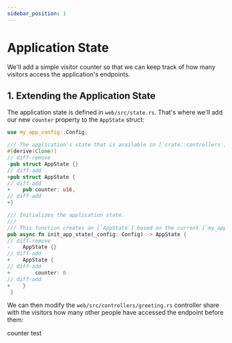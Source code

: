 ```yaml
---
sidebar_position: 1
---
```


# Application State

We'll add a simple visitor counter so that we can keep track of how many visitors access the application's endpoints.

## 1. Extending the Application State

The application state is defined in `web/src/state.rs`. That's where we'll add our new `counter` property to the `AppState` struct:

```rust
use my_app_config::Config;

/// The application's state that is available in [`crate::controllers`] and [`crate::middlewares`].
#[derive(Clone)]
// diff-remove
-pub struct AppState {}
// diff-add
+pub struct AppState {
// diff-add
+    pub counter: u16,
// diff-add
+}

/// Initializes the application state.
///
/// This function creates an [`AppState`] based on the current [`my_app_config::Config`].
pub async fn init_app_state(_config: Config) -> AppState {
// diff-remove
-    AppState {}
// diff-add
+    AppState {
// diff-add
+        counter: 0
// diff-add
+    }
 }
```

We can then modify the `web/src/controllers/greeting.rs` controller share with the visitors how many other people have accessed the endpoint before them:

counter
test
